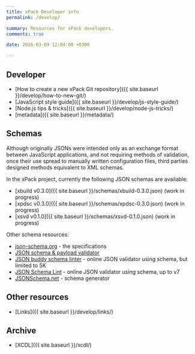 ```yaml
---
title: xPack Developer info
permalink: /develop/

summary: Resources for xPack developers.
comments: true

date: 2016-03-09 12:04:00 +0300

---
```


## Developer

- [How to create a new xPack Git repository]({{ site.baseurl }}/develop/how-to-new-git/)
- [JavaScript style guide]({{ site.baseurl }}/develop/js-style-guide/)
- [Node.js tips & tricks]({{ site.baseurl }}/develop/node-js-tricks/)
- [metadata]({{ site.baseurl }}/metadata/)

## Schemas

Although originally JSONs were intended only as an exchange format
between JavaScript applications, and not requiring methods of validation,
once their use spread to manually written configuration files, third parties
designed methods equivalent to XML schemas.

In the xPack project, currently the following JSON schemas are available:

- [xbuild v0.3.0]({{ site.baseurl }}/schemas/xbuild-0.3.0.json) (work in progress)
- [xpdsc v0.3.0]({{ site.baseurl }}/schemas/xpdsc-0.3.0.json) (work in progress)
- [xsvd v0.1.0]({{ site.baseurl }}/schemas/xsvd-0.1.0.json) (work in progress)

Other schema resources:

- [json-schema.org](http://json-schema.org) - the specifications
- [JSON schema & payload validator](https://www.jsonschemavalidator.net)
- [JSON buddy schema linter](https://www.json-schema-linter.com) - online JSON validator using schema, but limited to 5K
- [JSON Schema Lint](http://jsonschemalint.com/) - online JSON validator using schema, up to v7
- [JSONSchema.net](http://jsonschema.net/#/) - schema generator

## Other resources

- [Links]({{ site.baseurl }}/develop/links/)

## Archive

- [XCDL]({{ site.baseurl }}/xcdl/)
